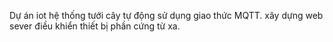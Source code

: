 Dự án iot hệ thống tưới cây tự động
sử dụng giao thức MQTT.
xây dựng web sever điều khiển thiết bị phần cứng từ xa.

